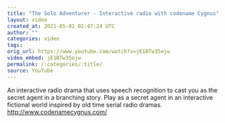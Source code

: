 ```yaml
---
title: "The Solo Adventurer - Interactive radio with codename Cygnus"
layout: video
created_at: 2021-05-01 02:47:24 UTC
author: ""
categories: video
tags: 
orig_url: https://www.youtube.com/watch?v=jE1BTw35ojw
video_embed: jE1BTw35ojw
permalink: /:categories/:title/
source: YouTube
---
```

An interactive radio drama that uses speech recognition to cast you as the secret agent in a branching story. Play as a secret agent in an interactive fictional world inspired by old time serial radio dramas. http://www.codenamecygnus.com/
